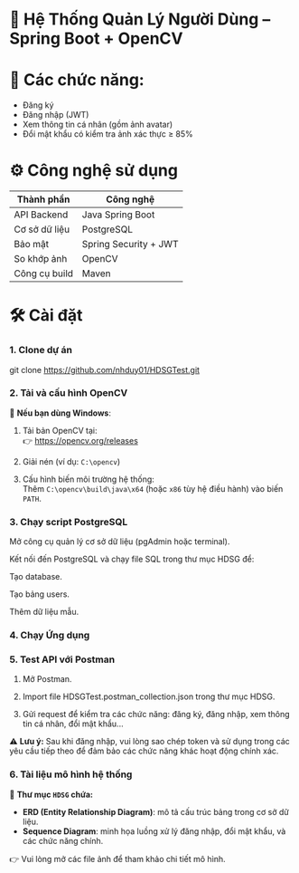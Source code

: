 # 📸 Hệ Thống Quản Lý Người Dùng – Spring Boot + OpenCV

# 🚀 Các chức năng:

   - Đăng ký
   - Đăng nhập (JWT)
   - Xem thông tin cá nhân (gồm ảnh avatar)
   - Đổi mật khẩu có kiểm tra ảnh xác thực ≥ 85%

# ⚙️ Công nghệ sử dụng

| Thành phần        | Công nghệ                 |
| ----------------- | ------------------------- |
| API Backend       | Java Spring Boot          |
| Cơ sở dữ liệu     | PostgreSQL                |
| Bảo mật           | Spring Security + JWT     |
| So khớp ảnh       | OpenCV                    |
| Công cụ build     | Maven                     |


# 🛠️ Cài đặt

### 1. Clone dự án
git clone https://github.com/nhduy01/HDSGTest.git

### 2. Tải và cấu hình OpenCV

🔹 **Nếu bạn dùng Windows**:

   1. Tải bản OpenCV tại:  
   👉 https://opencv.org/releases

   2. Giải nén (ví dụ: `C:\opencv`)

   3. Cấu hình biến môi trường hệ thống:  
   Thêm `C:\opencv\build\java\x64` (hoặc `x86` tùy hệ điều hành) vào biến `PATH`.

### 3. Chạy script PostgreSQL
Mở công cụ quản lý cơ sở dữ liệu (pgAdmin hoặc terminal).

Kết nối đến PostgreSQL và chạy file SQL trong thư mục HDSG để:

Tạo database.

Tạo bảng users.

Thêm dữ liệu mẫu.

### 4. Chạy Ứng dụng

### 5. Test API với Postman
   1. Mở Postman.

   2. Import file HDSGTest.postman_collection.json trong thư mục HDSG.

   3. Gửi request để kiểm tra các chức năng: đăng ký, đăng nhập, xem thông tin cá nhân, đổi mật khẩu...
      
⚠️ **Lưu ý:** Sau khi đăng nhập, vui lòng sao chép token và sử dụng trong các yêu cầu tiếp theo để đảm bảo các chức năng khác hoạt động chính xác.

### 6. Tài liệu mô hình hệ thống

📁 **Thư mục `HDSG` chứa:**
- **ERD (Entity Relationship Diagram)**: mô tả cấu trúc bảng trong cơ sở dữ liệu.
- **Sequence Diagram**: minh họa luồng xử lý đăng nhập, đổi mật khẩu, và các chức năng chính.

👉 Vui lòng mở các file ảnh để tham khảo chi tiết mô hình.
